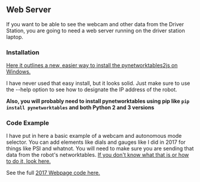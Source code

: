 ## Web Server ##

If you want to be able to see the webcam and other data from the Driver Station, you are going to need a web server running on the driver station laptop.

### Installation ###

[Here it outlines a new, easier way to install the pynetworktables2js on Windows.](https://github.com/robotpy/pynetworktables2js#installation)

I have never used that easy install, but it looks solid. Just make sure to use the --help option to see how to designate the IP address of the robot.

**Also, you will probably need to install pynetworktables using pip like `pip install pynetworktables` and both Python 2 and 3 versions**

### Code Example ###

I have put in here a basic example of a webcam and autonomous mode selector. You can add elements like dials and gauges like I did in 2017 for things like PSI and whatnot. You will need to make sure you are sending that data from the robot's networktables. [If you don't know what that is or how to do it, look here.]()

See the full [2017 Webpage code here.](https://github.com/bb20basketball/Virtual-Birds-Eye-View/blob/master/www/index.html)

